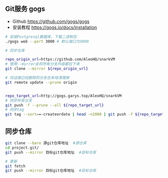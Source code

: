 ## Git服务 gogs
- Github https://github.com/gogs/gogs
- 安装教程 https://gogs.io/docs/installation

```bash
# 安装Postgresql数据库，下载二进制包
./gogs web --port 3000 # 默认端口为3000
```

```bash
# 同步仓库

repo_origin_url=https://github.com/AleoHQ/snarkVM
# 使用--mirror会将所有分支内容都拉下来
git clone --mirror ${repo_origin_url}

# 将远端已经删除的分支在本地清理掉
git remote update --prune origin


repo_target_url=http://gogs.garys.top/AleoHQ/snarkVM
# 同步所有分支
git push -f --prune --all ${repo_target_url}
# 同步tag
git tag --sort==-createordate | head -n2000 | git push -f ${repo_target_url}

```

## 同步仓库
```bash 
git clone --bare 源git仓库地址  #源仓库
cd project.git/
git push --mirror 目标git仓库地址  #目标仓库

# 更新
git fetch
git push --mirror 目标git仓库地址  #目标仓库
```